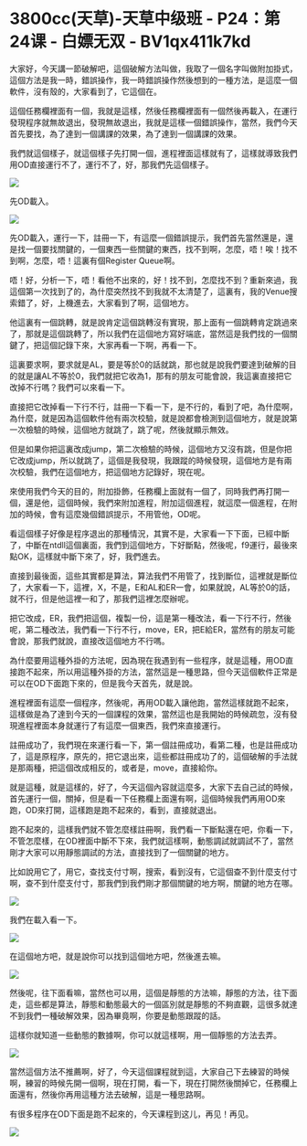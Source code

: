 # 3800cc(天草)-天草中级班 - P24：第24课 - 白嫖无双 - BV1qx411k7kd

大家好，今天講一節破解吧，這個破解方法叫做，我取了一個名字叫做附加掛式，這個方法是我一時，錯誤操作，我一時錯誤操作然後想到的一種方法，是這麼一個軟件，沒有殼的，大家看到了，它這個在。

這個任務欄裡面有一個，我就是這樣，然後任務欄裡面有一個然後再載入，在運行發現程序就無故退出，發現無故退出，我就是這樣一個錯誤操作，當然，我們今天首先要找，為了達到一個講課的效果，為了達到一個講課的效果。

我們就這個樣子，就這個樣子先打開一個，進程裡面這樣就有了，這樣就導致我們用OD直接運行不了，運行不了，好，那我們先這個樣子。



![](img/e469bef188b3cd9e7995f15c4e285f60_1.png)

先OD載入。

![](img/e469bef188b3cd9e7995f15c4e285f60_3.png)

先OD載入，運行一下，註冊一下，有這麼一個錯誤提示，我們首先當然還是，還是找一個要找關鍵的，一個東西一些關鍵的東西，找不到啊，怎麼，唔！唉！找不到啊，怎麼，唔！這裏有個Register Queue啊。

唔！好，分析一下，唔！看他不出來的，好！找不到，怎麼找不到？重新來過，我這個第一次找到了的，為什麼突然找不到我就不太清楚了，這裏有，我的Venue搜索錯了，好，上機進去，大家看到了啊，這個地方。

他這裏有一個跳轉，就是說肯定這個跳轉沒有實現，那上面有一個跳轉肯定跳過來了，那就是這個跳轉了，所以我們在這個地方寫好端底，當然這是我們找的一個關鍵了，把這個記錄下來，大家再看一下啊，再看一下。

這裏要求啊，要求就是AL，要是等於0的話就跳，那也就是說我們要達到破解的目的就是讓AL不等於0，我們就把它收為1，那有的朋友可能會說，我這裏直接把它改掉不行嗎？我們可以來看一下。

直接把它改掉看一下行不行，註冊一下看一下，是不行的，看到了吧，為什麼啊，為什麼，就是因為這個軟件他有兩次校驗，就是說都會檢測到這個地方，就是說第一次檢驗的時候，這個地方就跳了，跳了呢，然後就顯示無效。

但是如果你把這裏改成jump，第二次檢驗的時候，這個地方又沒有跳，但是你把它改成jump，所以就跳了，這個是我發現，我跟蹤的時候發現，這個地方是有兩次校驗，我們在這個地方，把這個地方記錄好，現在呢。

來使用我們今天的目的，附加掛飾，任務欄上面就有一個了，同時我們再打開一個，還是他，這個時候，我們來附加進程，附加這個進程，就這麼一個進程，在附加的時候，會有這麼幾個錯誤提示，不用管他，OD呢。

看這個樣子好像是程序退出的那種情況，其實不是，大家看一下下面，已經中斷了，中斷在ntdll這個裏面，我們到這個地方，下好斷點，然後呢，f9運行，最後來點OK，這樣就中斷下來了，好，我們進去。

直接到最後面，這些其實都是算法，算法我們不用管了，找到斷位，這裡就是斷位了，大家看一下，這裡，X，不是，E和AL和ER一會，如果就說，AL等於0的話，就不行，但是他這裡一和了，那我們這裡怎麼辦呢。

把它改成，ER，我們把這個，複製一份，這是第一種改法，看一下行不行，然後呢，第二種改法，我們看一下行不行，move，ER，把E給ER，當然有的朋友可能會說，那我們就說，直接改這個地方不行嗎。

為什麼要用這種外掛的方法呢，因為現在我遇到有一些程序，就是這種，用OD直接跑不起來，所以用這種外掛的方法，當然這是一種思路，但今天這個軟件正常是可以在OD下面跑下來的，但是我今天首先，就是說。

進程裡面有這麼一個程序，然後呢，再用OD載入讓他跑，當然這樣就跑不起來，這樣做是為了達到今天的一個課程的效果，當然這也是我開始的時候疏忽，沒有發現進程裡面本身就運行了有這麼一個東西，我們來直接運行。

註冊成功了，我們現在來運行看一下，第一個註冊成功，看第二種，也是註冊成功了，這是原程序，原先的，把它退出來，這些都註冊成功了的，這個破解的手法就是那兩種，把這個改成相反的，或者是，move，直接給你。

就是這種，就是這樣的，好了，今天這個內容就這麼多，大家下去自己試的時候，首先運行一個，關掉，但是看一下任務欄上面還有啊，這個時候我們再用OD來跑，OD來打開，這樣跑是跑不起來的，看到，直接就退出。

跑不起來的，這樣我們就不管怎麼樣註冊啊，我們看一下斷點還在吧，你看一下，不管怎麼樣，在OD裡面中斷不下來，我們就這樣啊，動態調試就調試不了，當然剛才大家可以用靜態調試的方法，直接找到了一個關鍵的地方。

比如說用它了，用它，查找支付寸啊，搜索，看到沒有，它這個查不到什麼支付寸啊，查不到什麼支付寸，那我們到我們剛才那個關鍵的地方啊，關鍵的地方在哪。



![](img/e469bef188b3cd9e7995f15c4e285f60_5.png)

我們在載入看一下。

![](img/e469bef188b3cd9e7995f15c4e285f60_7.png)

在這個地方吧，就是說你可以找到這個地方吧，然後進去嘛。

![](img/e469bef188b3cd9e7995f15c4e285f60_9.png)

然後呢，往下面看嘛，當然也可以用，這個是靜態的方法嘛，靜態的方法，往下面走，這些都是算法，靜態和動態最大的一個區別就是靜態的不夠直觀，這很多就達不到我們一種破解效果，因為畢竟啊，你要是動態跟蹤的話。

這樣你就知道一些動態的數據啊，你可以就這樣啊，用一個靜態的方法去弄。

![](img/e469bef188b3cd9e7995f15c4e285f60_11.png)

當然這個方法不推薦啊，好了，今天這個課程就到這，大家自己下去練習的時候啊，練習的時候先開一個啊，現在打開，看一下，現在打開然後關掉它，任務欄上面還有，然後你再用這種方法去破解，這是一種思路啊。

有很多程序在OD下面是跑不起來的，今天课程到这儿，再见！再见。

![](img/e469bef188b3cd9e7995f15c4e285f60_13.png)